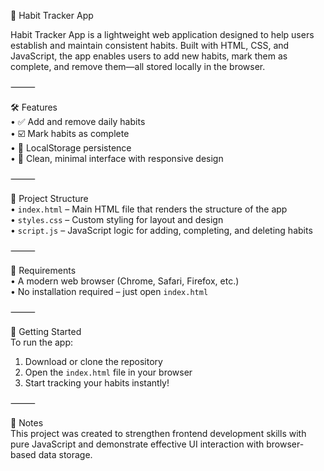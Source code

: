 📱 Habit Tracker App

Habit Tracker App is a lightweight web application designed to help users establish and maintain consistent habits. Built with HTML, CSS, and JavaScript, the app enables users to add new habits, mark them as complete, and remove them—all stored locally in the browser.

⸻

🛠️ Features  
• ✅ Add and remove daily habits  
• ☑️ Mark habits as complete  
• 💾 LocalStorage persistence  
• 🎨 Clean, minimal interface with responsive design  

⸻

📂 Project Structure  
• `index.html` – Main HTML file that renders the structure of the app  
• `styles.css` – Custom styling for layout and design  
• `script.js` – JavaScript logic for adding, completing, and deleting habits  

⸻

🧪 Requirements  
• A modern web browser (Chrome, Safari, Firefox, etc.)  
• No installation required – just open `index.html`  

⸻

🚀 Getting Started  
To run the app:  
1. Download or clone the repository  
2. Open the `index.html` file in your browser  
3. Start tracking your habits instantly!

⸻

📌 Notes  
This project was created to strengthen frontend development skills with pure JavaScript and demonstrate effective UI interaction with browser-based data storage.
